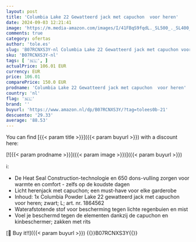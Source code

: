 ```yaml
---
layout: post
title: 'Columbia Lake 22 Gewatteerd jack met capuchon  voor heren'
date: 2024-09-03 12:21:41
image: 'https://m.media-amazon.com/images/I/41FBqS9fqdL._SL500_._SL400_.jpg'
comments: true
category: ofertas
author: 'tole.es'
slug: 'B07RCNXS3Y-nl Columbia Lake 22 Gewatteerd jack met capuchon voor heren'
sku: 'B07RCNXS3Y-nl'
tags: [ '🇳🇱', ]
actualPrice: 106.01 EUR
currency: EUR
price: 106.01
comparePrice: 150.0 EUR
prodname: 'Columbia Lake 22 Gewatteerd jack met capuchon  voor heren'
country: 'nl'
flag: '🇳🇱'
brand: ''
buyurl: 'https://www.amazon.nl/dp/B07RCNXS3Y/?tag=tolees0b-21'
descuento: '29.33'
average: '88.53'
---
```


You can find [{{< param title >}}]({{< param buyurl >}}) with a discount here:

[![{{< param prodname >}}]({{< param image >}})]({{< param buyurl >}})

ℹ️:

- De Heat Seal Construction-technologie en 650 dons-vulling zorgen voor warmte en comfort - zelfs op de koudste dagen
- Licht herenjack met capuchon; een must-have voor elke garderobe
- Inhoud: 1x Columbia Powder Lake 22 gewatteerd jack met capuchon voor heren; zwart; L; art. nr. 1864562
- Waterafstotende stof voor bescherming tegen lichte regenbuien en mist
- Voel je beschermd tegen de elementen dankzij de capuchon en kinbeschermer; zakken met rits

[🛒 Buy it!!]({{< param buyurl >}})
{{<world>}}B07RCNXS3Y{{</world>}}
